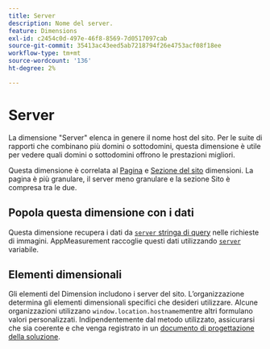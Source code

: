 ```yaml
---
title: Server
description: Nome del server.
feature: Dimensions
exl-id: c2454c0d-497e-46f8-8569-7d0517097cab
source-git-commit: 35413ac43eed5ab7218794f26e4753acf08f18ee
workflow-type: tm+mt
source-wordcount: '136'
ht-degree: 2%

---
```


# Server

La dimensione &quot;Server&quot; elenca in genere il nome host del sito. Per le suite di rapporti che combinano più domini o sottodomini, questa dimensione è utile per vedere quali domini o sottodomini offrono le prestazioni migliori.

Questa dimensione è correlata al [Pagina](page.md) e [Sezione del sito](site-section.md) dimensioni. La pagina è più granulare, il server meno granulare e la sezione Sito è compresa tra le due.

## Popola questa dimensione con i dati

Questa dimensione recupera i dati da [`server` stringa di query](/help/implement/validate/query-parameters.md) nelle richieste di immagini. AppMeasurement raccoglie questi dati utilizzando [`server`](/help/implement/vars/page-vars/server.md) variabile.

## Elementi dimensionali

Gli elementi del Dimension includono i server del sito. L’organizzazione determina gli elementi dimensionali specifici che desideri utilizzare. Alcune organizzazioni utilizzano `window.location.hostname`mentre altri formulano valori personalizzati. Indipendentemente dal metodo utilizzato, assicurarsi che sia coerente e che venga registrato in un [documento di progettazione della soluzione](/help/implement/prepare/solution-design.md).

